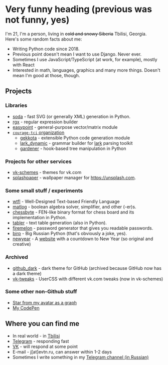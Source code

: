 # Very funny heading (previous was not funny, yes)

I'm 21, I'm a person, living in ~~cold and snowy Siberia~~ Tbilisi, Georgia.    
Here's some random facts about me:

* Writing Python code since 2018.
* Previous point doesn't mean I want to use Django. Never ever.
* Sometimes I use JavaScript/TypeScript (at work, for example), mostly with React
* Interested in math, languages, graphics and many more things. Doesn't mean I'm good at those, though.

## Projects

### Libraries
* [soda](https://github.com/evtn/soda) - fast SVG (or generally XML) generation in Python.
* [rgx](https://github.com/evtn/rgx) - regular expression builder
* [easypoint](https://github.com/evtn/easypoint) - general-purpose vector/matrix module
* [`courage-tci` organization](https://github.com/courage-tci/)
    * [gekkota](https://github.com/courage-tci/gekkota) - extensible Python code generation module
    * [lark_dynamic](https://github.com/courage-tci/lark_dynamic) - grammar builder for [lark](https://github.com/lark-parser/lark) parsing toolkit
    * [gardener](https://github.com/courage-tci/gardener) - hook-based tree manipulation in Python

### Projects for other services

* [vk-schemes](https://github.com/evtn/vk-schemes) - themes for vk.com
* [splashpaper](https://github.com/evtn/splashpaper) - wallpaper manager for https://unsplash.com.

### Some small stuff / experiments

* [wtfl](https://github.com/evtn/wtfl) - Well-Designed Text-based Friendly Language
* [matlog](https://github.com/evtn/matlog) - boolean algebra solver, simplifier, and other (-er)s.
* [chessbyte](https://github.com/evtn/chessbyte) - FEN-like binary format for chess board and its implementation in Python.
* [tabler](https://github.com/evtn/tabler) - text table generation (also in Python).
* [firemelon](https://github.com/evtn/firemelon) - password generator that gives you readable passwords.
* [birp](https://github.com/evtn/birp) - Big Russian Python (that's obviously a joke, yes).
* [newyear](https://github.com/evtn/newyear-countdown) - A [website](https://newyear.evtn.me) with a countdown to New Year (so original and creative)

### Archived

* [github_dark](https://github.com/evtn/github-dark) - dark theme for GitHub (archived because GitHub now has a dark theme)
* [vk-tweaks](https://github.com/evtn/vk-tweaks) - UserCSS with different vk.com tweaks (now in vk-schemes)

### Some other non-Github stuff

* [Star from my avatar as a graph](https://www.desmos.com/calculator/hnvg0vkk4f)
* [My CodePen](https://codepen.io/evtn)

## Where you can find me

* In real world - in [Tbilisi](https://en.wikipedia.org/wiki/Tbilisi)
* [Telegram](https://t.me/aternative) - responding fast
* [VK](https://vk.com/id197820576) - will respond at some point
* E-mail - j\[at\]evtn.ru, can answer within 1-2 days
* Sometimes I write something in my [Telegram channel (in Russian)](https://t.me/reta_e)
